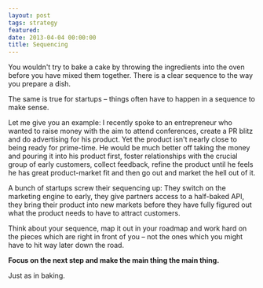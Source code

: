 ```yaml
---
layout: post
tags: strategy
featured: 
date: 2013-04-04 00:00:00
title: Sequencing
---
```

You wouldn't try to bake a cake by throwing the ingredients into the oven before you have mixed them together. There is a clear sequence to the way you prepare a dish.

The same is true for startups – things often have to happen in a sequence to make sense.

Let me give you an example: I recently spoke to an entrepreneur who wanted to raise money with the aim to attend conferences, create a PR blitz and do advertising for his product. Yet the product isn't nearly close to being ready for prime-time. He would be much better off taking the money and pouring it into his product first, foster relationships with the crucial group of early customers, collect feedback, refine the product until he feels he has great product-market fit and then go out and market the hell out of it.

A bunch of startups screw their sequencing up: They switch on the marketing engine to early, they give partners access to a half-baked API, they bring their product into new markets before they have fully figured out what the product needs to have to attract customers.

Think about your sequence, map it out in your roadmap and work hard on the pieces which are right in front of you – not the ones which you might have to hit way later down the road.

**Focus on the next step and make the main thing the main thing.**

Just as in baking.